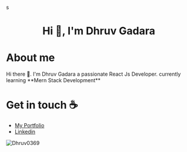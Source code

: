 s<h1 align="center">Hi 👋, I'm Dhruv Gadara</h1>

<h1>About me</h1>

<p>Hi there 👋. I'm Dhruv Gadara a passionate React Js Developer. currently learning **Mern Stack Development**</p>

<h1>Get in touch ☕</h1>

<ul>
  <li><a href="http://gadu.epizy.com/" target="blank">My Portfolio</a></li>
  <li><a href="https://www.linkedin.com/in/dhruv-gadara/" target="blank">Linkedin</a></li>
</ul>

<p><img align="left" src="https://github-readme-stats.vercel.app/api/top-langs?username=Dhruv0369&show_icons=true&locale=en&layout=compact" alt="Dhruv0369" /></p>
